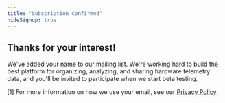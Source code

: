 ```yaml
---
title: "Subscription Confirmed"
hideSignup: true
---
```


## Thanks for your interest!

We've added your name to our mailing list. We're working hard to build the best platform for organizing, analyzing, and sharing hardware telemetry data, and you'll be invited to participate when we start beta testing.

[1] For more information on how we use your email, see our [Privacy Policy](http://localhost:1313/privacy-policy/).